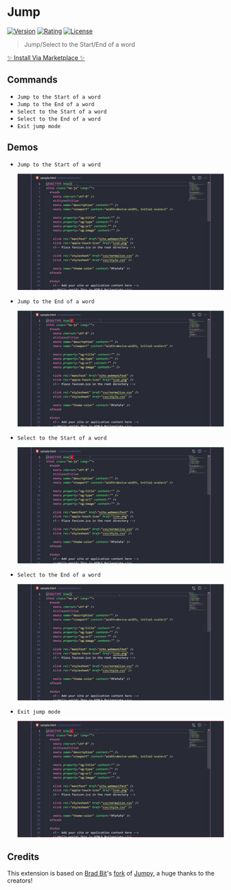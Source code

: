 # Jump

[![Version](https://vsmarketplacebadge.apphb.com/version-short/wenfangdu.jump.svg)](https://marketplace.visualstudio.com/items?itemName=wenfangdu.jump)
[![Rating](https://vsmarketplacebadge.apphb.com/rating-star/wenfangdu.jump.svg)](https://marketplace.visualstudio.com/items?itemName=wenfangdu.jump)
[![License](https://img.shields.io/github/license/wenfangdu/vscode-jump?color=brightgreen)](https://github.com/wenfangdu/vscode-jump/blob/main/LICENSE)

> Jump/Select to the Start/End of a word

[✨ Install Via Marketplace ✨](https://marketplace.visualstudio.com/items?itemName=wenfangdu.jump)

## Commands

- `Jump to the Start of a word`
- `Jump to the End of a word`
- `Select to the Start of a word`
- `Select to the End of a word`
- `Exit jump mode`

## Demos

- `Jump to the Start of a word`

  ![Jump to the Start of a word](./images/jump-to-the-start-of-a-word.gif)

- `Jump to the End of a word`

  ![Jump to the End of a word](./images/jump-to-the-end-of-a-word.gif)

- `Select to the Start of a word`

  ![Select to the Start of a word](./images/select-to-the-start-of-a-word.gif)

- `Select to the End of a word`

  ![Select to the End of a word](./images/select-to-the-end-of-a-word.gif)

- `Exit jump mode`

  ![Exit jump mode](./images/exit-jump-mode.gif)

## Credits

This extension is based on [Brad Bit](https://github.com/krnik)'s [fork](https://github.com/krnik/vscode-jumpy) of [Jumpy](https://github.com/wmaurer/vscode-jumpy), a huge thanks to the creators!
